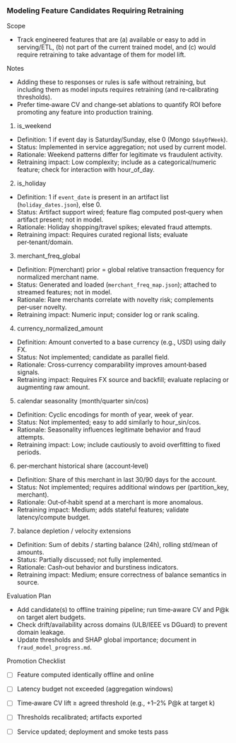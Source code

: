 ### Modeling Feature Candidates Requiring Retraining

Scope
- Track engineered features that are (a) available or easy to add in serving/ETL, (b) not part of the current trained model, and (c) would require retraining to take advantage of them for model lift.

Notes
- Adding these to responses or rules is safe without retraining, but including them as model inputs requires retraining (and re‑calibrating thresholds).
- Prefer time‑aware CV and change‑set ablations to quantify ROI before promoting any feature into production training.

1) is_weekend
- Definition: 1 if event day is Saturday/Sunday, else 0 (Mongo `$dayOfWeek`).
- Status: Implemented in service aggregation; not used by current model.
- Rationale: Weekend patterns differ for legitimate vs fraudulent activity.
- Retraining impact: Low complexity; include as a categorical/numeric feature; check for interaction with hour_of_day.

2) is_holiday
- Definition: 1 if `event_date` is present in an artifact list (`holiday_dates.json`), else 0.
- Status: Artifact support wired; feature flag computed post‑query when artifact present; not in model.
- Rationale: Holiday shopping/travel spikes; elevated fraud attempts.
- Retraining impact: Requires curated regional lists; evaluate per‑tenant/domain.

3) merchant_freq_global
- Definition: P(merchant) prior = global relative transaction frequency for normalized merchant name.
- Status: Generated and loaded (`merchant_freq_map.json`); attached to streamed features; not in model.
- Rationale: Rare merchants correlate with novelty risk; complements per‑user novelty.
- Retraining impact: Numeric input; consider log or rank scaling.

4) currency_normalized_amount
- Definition: Amount converted to a base currency (e.g., USD) using daily FX.
- Status: Not implemented; candidate as parallel field.
- Rationale: Cross‑currency comparability improves amount‑based signals.
- Retraining impact: Requires FX source and backfill; evaluate replacing or augmenting raw amount.

5) calendar seasonality (month/quarter sin/cos)
- Definition: Cyclic encodings for month of year, week of year.
- Status: Not implemented; easy to add similarly to hour_sin/cos.
- Rationale: Seasonality influences legitimate behavior and fraud attempts.
- Retraining impact: Low; include cautiously to avoid overfitting to fixed periods.

6) per‑merchant historical share (account‑level)
- Definition: Share of this merchant in last 30/90 days for the account.
- Status: Not implemented; requires additional windows per (partition_key, merchant).
- Rationale: Out‑of‑habit spend at a merchant is more anomalous.
- Retraining impact: Medium; adds stateful features; validate latency/compute budget.

7) balance depletion / velocity extensions
- Definition: Sum of debits / starting balance (24h), rolling std/mean of amounts.
- Status: Partially discussed; not fully implemented.
- Rationale: Cash‑out behavior and burstiness indicators.
- Retraining impact: Medium; ensure correctness of balance semantics in source.

Evaluation Plan
- Add candidate(s) to offline training pipeline; run time‑aware CV and P@k on target alert budgets.
- Check drift/availability across domains (ULB/IEEE vs DGuard) to prevent domain leakage.
- Update thresholds and SHAP global importance; document in `fraud_model_progress.md`.

Promotion Checklist
- [ ] Feature computed identically offline and online
- [ ] Latency budget not exceeded (aggregation windows)
- [ ] Time‑aware CV lift ≥ agreed threshold (e.g., +1–2% P@k at target k)
- [ ] Thresholds recalibrated; artifacts exported
- [ ] Service updated; deployment and smoke tests pass

